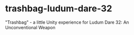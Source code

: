 # trashbag-ludum-dare-32
"Trashbag" - a little Unity experience for Ludum Dare 32: An Unconventional Weapon
